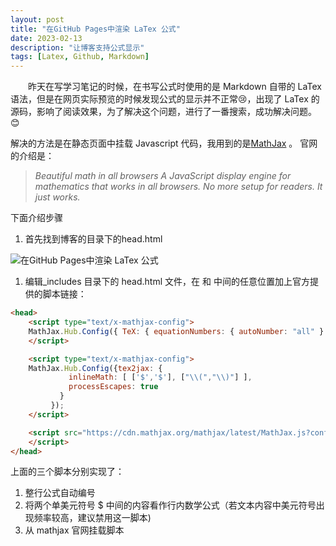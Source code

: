 ```yaml
---
layout: post
title: "在GitHub Pages中渲染 LaTex 公式"
date: 2023-02-13 
description: "让博客支持公式显示"
tags: [Latex, Github, Markdown]
---   
```


　　昨天在写学习笔记的时候，在书写公式时使用的是 Markdown 自带的 LaTex 语法，但是在网页实际预览的时候发现公式的显示并不正常😢，出现了 LaTex 的源码，影响了阅读效果，为了解决这个问题，进行了一番搜索，成功解决问题。😊

解决的方法是在静态页面中挂载 Javascript 代码，我用到的是[MathJax](https://www.mathjax.org/) 。 官网的介绍是：
> *Beautiful math in all browsers A JavaScript display engine for mathematics that works in all browsers. No more setup for readers. It just works.*
>

下面介绍步骤

1. 首先找到博客的目录下的head.html

![在GitHub Pages中渲染 LaTex 公式](http://qiuxiaopeng2000.github.io//images/posts/article/在GitHub-Pages中渲染LaTex公式.png)

1. 编辑_includes 目录下的 head.html 文件，在 <head> 和 </head> 中间的任意位置加上官方提供的脚本链接：

```html
<head>
    <script type="text/x-mathjax-config">
    MathJax.Hub.Config({ TeX: { equationNumbers: { autoNumber: "all" } } });
    </script>

    <script type="text/x-mathjax-config">
    MathJax.Hub.Config({tex2jax: {
             inlineMath: [ ['$','$'], ["\\(","\\)"] ],
             processEscapes: true
           }
         });
    </script>

    <script src="https://cdn.mathjax.org/mathjax/latest/MathJax.js?config=TeX-AMS-MML_HTMLorMML" type="text/javascript">
    </script>
</head>
```
上面的三个脚本分别实现了：
1. 整行公式自动编号
2. 将两个单美元符号 $ 中间的内容看作行内数学公式（若文本内容中美元符号出现频率较高，建议禁用这一脚本)
3. 从 mathjax 官网挂载脚本

